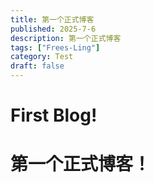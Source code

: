 ```yaml
---
title: 第一个正式博客
published: 2025-7-6
description: 第一个正式博客
tags: ["Frees-Ling"]
category: Test
draft: false
---
```


# First Blog!    

# 第一个正式博客！